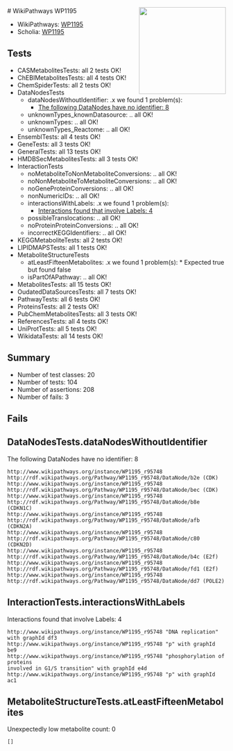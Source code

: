 <img style="float: right; width: 200px" src="https://upload.wikimedia.org/wikipedia/commons/thumb/8/83/Wplogo_with_text_500.png/640px-Wplogo_with_text_500.png" />
# WikiPathways WP1195

* WikiPathways: [WP1195](https://new.wikipathways.org/pathways/WP1195)
* Scholia: [WP1195](https://scholia.toolforge.org/wikipathways/WP1195)
## Tests
* CASMetabolitesTests: all 2 tests OK!
* ChEBIMetabolitesTests: all 4 tests OK!
* ChemSpiderTests: all 2 tests OK!
* DataNodesTests
    * dataNodesWithoutIdentifier: .x we found 1 problem(s):
        * [The following DataNodes have no identifier: 8](#d2d32fa7)
    * unknownTypes_knownDatasource: .. all OK!
    * unknownTypes: .. all OK!
    * unknownTypes_Reactome: .. all OK!
* EnsemblTests: all 4 tests OK!
* GeneTests: all 3 tests OK!
* GeneralTests: all 13 tests OK!
* HMDBSecMetabolitesTests: all 3 tests OK!
* InteractionTests
    * noMetaboliteToNonMetaboliteConversions: .. all OK!
    * noNonMetaboliteToMetaboliteConversions: .. all OK!
    * noGeneProteinConversions: .. all OK!
    * nonNumericIDs: .. all OK!
    * interactionsWithLabels: .x we found 1 problem(s):
        * [Interactions found that involve Labels: 4](#630d267b)
    * possibleTranslocations: .. all OK!
    * noProteinProteinConversions: .. all OK!
    * incorrectKEGGIdentifiers: .. all OK!
* KEGGMetaboliteTests: all 2 tests OK!
* LIPIDMAPSTests: all 1 tests OK!
* MetaboliteStructureTests
    * atLeastFifteenMetabolites: .x we found 1 problem(s):
            * Expected true but found false
    * isPartOfAPathway: .. all OK!
* MetabolitesTests: all 15 tests OK!
* OudatedDataSourcesTests: all 7 tests OK!
* PathwayTests: all 6 tests OK!
* ProteinsTests: all 2 tests OK!
* PubChemMetabolitesTests: all 3 tests OK!
* ReferencesTests: all 4 tests OK!
* UniProtTests: all 5 tests OK!
* WikidataTests: all 14 tests OK!


## Summary

* Number of test classes: 20
* Number of tests: 104
* Number of assertions: 208
* Number of fails: 3

## Fails

<a name="d2d32fa7" />

## DataNodesTests.dataNodesWithoutIdentifier

The following DataNodes have no identifier: 8
```
http://www.wikipathways.org/instance/WP1195_r95748 http://rdf.wikipathways.org/Pathway/WP1195_r95748/DataNode/b2e (CDK)
http://www.wikipathways.org/instance/WP1195_r95748 http://rdf.wikipathways.org/Pathway/WP1195_r95748/DataNode/bec (CDK)
http://www.wikipathways.org/instance/WP1195_r95748 http://rdf.wikipathways.org/Pathway/WP1195_r95748/DataNode/b8e (CDKN1C)
http://www.wikipathways.org/instance/WP1195_r95748 http://rdf.wikipathways.org/Pathway/WP1195_r95748/DataNode/afb (CDKN2A)
http://www.wikipathways.org/instance/WP1195_r95748 http://rdf.wikipathways.org/Pathway/WP1195_r95748/DataNode/c80 (CDKN2D)
http://www.wikipathways.org/instance/WP1195_r95748 http://rdf.wikipathways.org/Pathway/WP1195_r95748/DataNode/b4c (E2f)
http://www.wikipathways.org/instance/WP1195_r95748 http://rdf.wikipathways.org/Pathway/WP1195_r95748/DataNode/fd1 (E2f)
http://www.wikipathways.org/instance/WP1195_r95748 http://rdf.wikipathways.org/Pathway/WP1195_r95748/DataNode/dd7 (POLE2)
```

<a name="630d267b" />

## InteractionTests.interactionsWithLabels

Interactions found that involve Labels: 4
```
http://www.wikipathways.org/instance/WP1195_r95748 "DNA replication" with graphId df3
http://www.wikipathways.org/instance/WP1195_r95748 "p" with graphId be9
http://www.wikipathways.org/instance/WP1195_r95748 "phosphorylation of proteins
involved in G1/S transition" with graphId e4d
http://www.wikipathways.org/instance/WP1195_r95748 "p" with graphId ac1
```

<a name="6d4290df" />

## MetaboliteStructureTests.atLeastFifteenMetabolites

Unexpectedly low metabolite count: 0

```
[]
```

